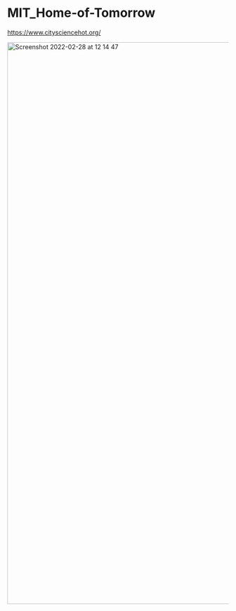 # MIT_Home-of-Tomorrow

https://www.citysciencehot.org/


<img width="1280" alt="Screenshot 2022-02-28 at 12 14 47" src="https://user-images.githubusercontent.com/52306317/155981888-1d89eac9-e3fb-4eca-895c-04240b11049b.png">
